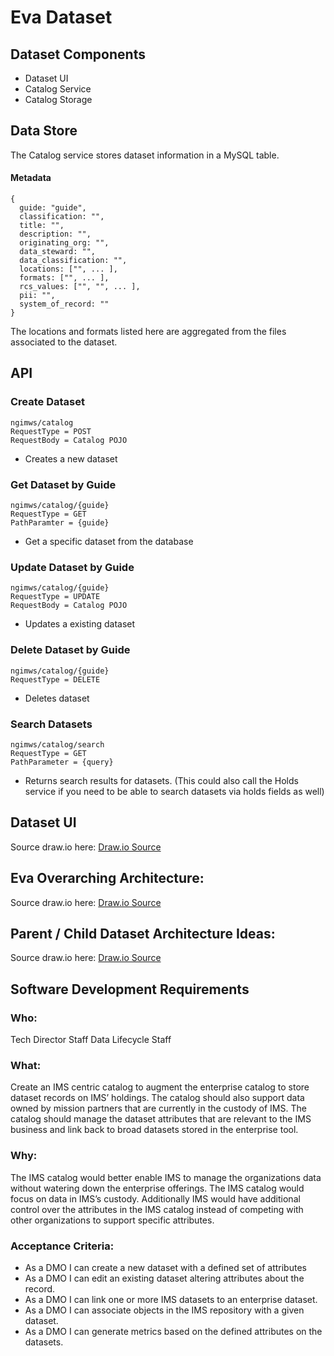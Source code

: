 # Eva Dataset

## Dataset Components

- Dataset UI
- Catalog Service
- Catalog Storage

## Data Store
The Catalog service stores dataset information in a MySQL table.

#### Metadata
```json5
{
  guide: "guide",
  classification: "",
  title: "",
  description: "",
  originating_org: "",
  data_steward: "",
  data_classification: "",
  locations: ["", ... ],
  formats: ["", ... ],
  rcs_values: ["", "", ... ],
  pii: "",
  system_of_record: ""
}
```
The locations and formats listed here are aggregated from the files associated to the dataset.
  
## API

### Create Dataset
```
ngimws/catalog
RequestType = POST
RequestBody = Catalog POJO
```
* Creates a new dataset

### Get Dataset by Guide
```
ngimws/catalog/{guide}
RequestType = GET
PathParamter = {guide}
```
* Get a specific dataset from the database

### Update Dataset by Guide
```
ngimws/catalog/{guide}
RequestType = UPDATE
RequestBody = Catalog POJO
```
* Updates a existing dataset

### Delete Dataset by Guide
```
ngimws/catalog/{guide}
RequestType = DELETE
```
* Deletes dataset

### Search Datasets
```
ngimws/catalog/search
RequestType = GET
PathParameter = {query}
```
* Returns search results for datasets. (This could also call the Holds service if you need to be able to search datasets via holds fields as well)

## Dataset UI

Source draw.io
here: [Draw.io Source](https://app.diagrams.net/?src=about#HRMSLowside%2Frmslow%2Fmaster%2FDrawings%2FEva%2FDataset%2FDataset.drawio)


## Eva Overarching Architecture:

Source draw.io
here: [Draw.io Source](https://app.diagrams.net/#HRMSLowside%2Frmslow%2Fmaster%2FDrawings%2FEva%2FArchitecture%2FMainArchitecture.drawio)

## Parent / Child Dataset Architecture Ideas:
Source draw.io here: [Draw.io Source](https://app.diagrams.net/#HRMSLowside%2Frmslow%2Fmaster%2FDrawings%2FEva%2FDataset%2FParentChild.drawio)

## **Software Development Requirements**
### Who: 
Tech Director Staff
Data Lifecycle Staff

### What:
Create an IMS centric catalog to augment the enterprise catalog to store dataset records on IMS’ holdings.  The catalog should also support data owned by mission partners that are currently in the custody of IMS.  The catalog should manage the dataset attributes that are relevant to the IMS business and link back to broad datasets stored in the enterprise tool.  

### Why: 
The IMS catalog would better enable IMS to manage the organizations data without watering down the enterprise offerings.  The IMS catalog would focus on data in IMS’s custody.  Additionally IMS would have additional control over the attributes in the IMS catalog instead of competing with other organizations to support specific attributes.  

### Acceptance Criteria:

-	As a DMO I can create a new dataset with a defined set of attributes
-	As a DMO I can edit an existing dataset altering attributes about the record.  
-	As a DMO I can link one or more IMS datasets to an enterprise dataset.
-	As a DMO I can associate objects in the IMS repository with a given dataset.  
-	As a DMO I can generate metrics based on the defined attributes on the datasets.


